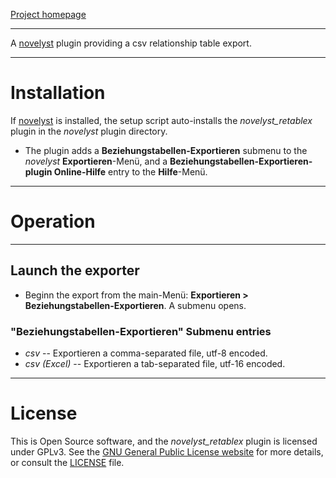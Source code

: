 [Project homepage](https://peter88213.github.io/novelyst_retablex)

--- 

A [novelyst](https://peter88213.github.io/novelyst/) plugin providing a csv relationship table export.

--- 

# Installation

If [novelyst](https://peter88213.github.io/novelyst/) is installed, the setup script auto-installs the *novelyst_retablex* plugin in the *novelyst* plugin directory.

- The plugin adds a **Beziehungstabellen-Exportieren** submenu to the *novelyst* **Exportieren**-Menü, and a **Beziehungstabellen-Exportieren-plugin Online-Hilfe** entry to the **Hilfe**-Menü.

--- 

# Operation

--- 

## Launch the exporter

- Beginn the export from the main-Menü: **Exportieren > Beziehungstabellen-Exportieren**. A submenu opens.

### "Beziehungstabellen-Exportieren" Submenu entries

- *csv* -- Exportieren a comma-separated file, utf-8 encoded.
- *csv (Excel)* -- Exportieren a tab-separated file, utf-16 encoded.

---

# License

This is Open Source software, and the *novelyst_retablex* plugin is licensed under GPLv3. See the
[GNU General Public License website](https://www.gnu.org/licenses/gpl-3.0.en.html) for more
details, or consult the [LICENSE](https://github.com/peter88213/novelyst_retablex/blob/main/LICENSE) file.
